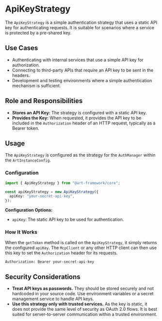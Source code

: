 # ApiKeyStrategy

The `ApiKeyStrategy` is a simple authentication strategy that uses a static API key for authenticating requests. It is suitable for scenarios where a service is protected by a pre-shared key.

## Use Cases

*   Authenticating with internal services that use a simple API key for authorization.
*   Connecting to third-party APIs that require an API key to be sent in the headers.
*   Development and testing environments where a simple authentication mechanism is sufficient.

## Role and Responsibilities

*   **Stores an API Key:** The strategy is configured with a static API key.
*   **Provides the Key:** When requested, it provides the API key to be included in the `Authorization` header of an HTTP request, typically as a Bearer token.

## Usage

The `ApiKeyStrategy` is configured as the strategy for the `AuthManager` within the `ArtInstanceConfig`.

### Configuration

```typescript
import { ApiKeyStrategy } from "@art-framework/core";

const apiKeyStrategy = new ApiKeyStrategy({
  apiKey: "your-secret-api-key",
});
```

**Configuration Options:**

*   `apiKey`: The static API key to be used for authentication.

### How It Works

When the `getToken` method is called on the `ApiKeyStrategy`, it simply returns the configured `apiKey`. The `McpClient` or any other HTTP client can then use this key to set the `Authorization` header for its requests.

```
Authorization: Bearer your-secret-api-key
```

## Security Considerations

*   **Treat API keys as passwords.** They should be stored securely and not hardcoded in your source code. Use environment variables or a secret management service to handle API keys.
*   **Use this strategy only with trusted services.** As the key is static, it does not provide the same level of security as OAuth 2.0 flows. It is best suited for server-to-server communication within a trusted environment.